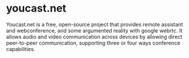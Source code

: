 # youcast.net
Youcast.net is a free, open-source project that provides remote assistant and webconference, and some argumented reality with google webrtc. It allows audio and video communication across devices by allowing direct peer-to-peer communication, supporting three or four ways conference capabilities.
